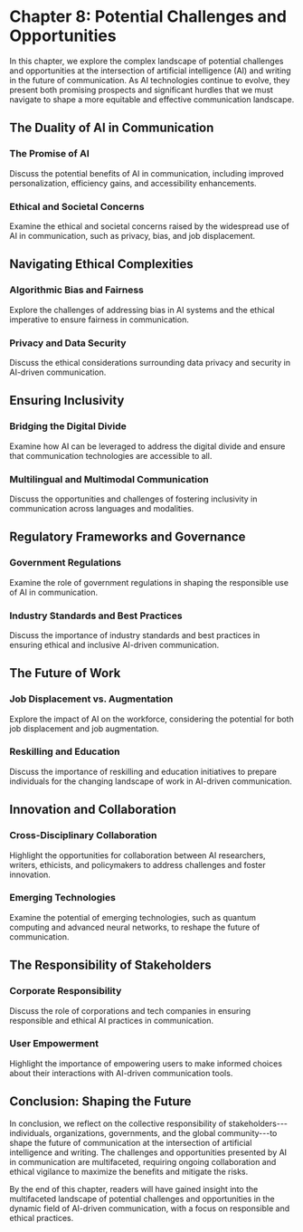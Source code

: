 Chapter 8: Potential Challenges and Opportunities
=================================================

In this chapter, we explore the complex landscape of potential challenges and opportunities at the intersection of artificial intelligence (AI) and writing in the future of communication. As AI technologies continue to evolve, they present both promising prospects and significant hurdles that we must navigate to shape a more equitable and effective communication landscape.

The Duality of AI in Communication
----------------------------------

### The Promise of AI

Discuss the potential benefits of AI in communication, including improved personalization, efficiency gains, and accessibility enhancements.

### Ethical and Societal Concerns

Examine the ethical and societal concerns raised by the widespread use of AI in communication, such as privacy, bias, and job displacement.

Navigating Ethical Complexities
-------------------------------

### Algorithmic Bias and Fairness

Explore the challenges of addressing bias in AI systems and the ethical imperative to ensure fairness in communication.

### Privacy and Data Security

Discuss the ethical considerations surrounding data privacy and security in AI-driven communication.

Ensuring Inclusivity
--------------------

### Bridging the Digital Divide

Examine how AI can be leveraged to address the digital divide and ensure that communication technologies are accessible to all.

### Multilingual and Multimodal Communication

Discuss the opportunities and challenges of fostering inclusivity in communication across languages and modalities.

Regulatory Frameworks and Governance
------------------------------------

### Government Regulations

Examine the role of government regulations in shaping the responsible use of AI in communication.

### Industry Standards and Best Practices

Discuss the importance of industry standards and best practices in ensuring ethical and inclusive AI-driven communication.

The Future of Work
------------------

### Job Displacement vs. Augmentation

Explore the impact of AI on the workforce, considering the potential for both job displacement and job augmentation.

### Reskilling and Education

Discuss the importance of reskilling and education initiatives to prepare individuals for the changing landscape of work in AI-driven communication.

Innovation and Collaboration
----------------------------

### Cross-Disciplinary Collaboration

Highlight the opportunities for collaboration between AI researchers, writers, ethicists, and policymakers to address challenges and foster innovation.

### Emerging Technologies

Examine the potential of emerging technologies, such as quantum computing and advanced neural networks, to reshape the future of communication.

The Responsibility of Stakeholders
----------------------------------

### Corporate Responsibility

Discuss the role of corporations and tech companies in ensuring responsible and ethical AI practices in communication.

### User Empowerment

Highlight the importance of empowering users to make informed choices about their interactions with AI-driven communication tools.

Conclusion: Shaping the Future
------------------------------

In conclusion, we reflect on the collective responsibility of stakeholders---individuals, organizations, governments, and the global community---to shape the future of communication at the intersection of artificial intelligence and writing. The challenges and opportunities presented by AI in communication are multifaceted, requiring ongoing collaboration and ethical vigilance to maximize the benefits and mitigate the risks.

By the end of this chapter, readers will have gained insight into the multifaceted landscape of potential challenges and opportunities in the dynamic field of AI-driven communication, with a focus on responsible and ethical practices.
